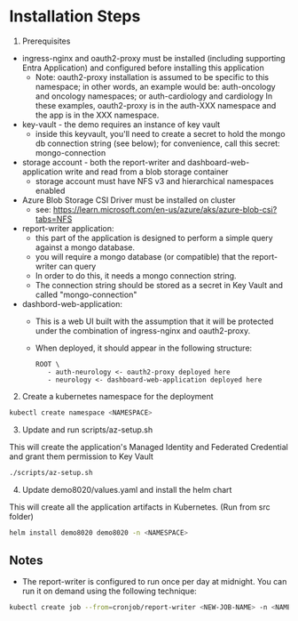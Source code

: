 # Installation Steps 

1. Prerequisites

- ingress-nginx and oauth2-proxy must be installed (including supporting Entra Application) and configured before installing this application
   - Note: oauth2-proxy installation is assumed to be specific to this namespace; in other words, an example would be: auth-oncology and oncology namespaces; or auth-cardiology and cardiology  In these examples, oauth2-proxy is in the auth-XXX namespace and the app is in the XXX namespace.
- key-vault - the demo requires an instance of key vault
   - inside this keyvault, you'll need to create a secret to hold the mongo db connection string (see below); for convenience, call this secret: mongo-connection
- storage account - both the report-writer and dashboard-web-application write and read from a blob storage container
   - storage account must have NFS v3 and hierarchical namespaces enabled
- Azure Blob Storage CSI Driver must be installed on cluster 
   - see: https://learn.microsoft.com/en-us/azure/aks/azure-blob-csi?tabs=NFS
- report-writer application:
   - this part of the application is designed to perform a simple query against a mongo database.  
   - you will require a mongo database (or compatible) that the report-writer can query
   - In order to do this, it needs a mongo connection string.  
   - The connection string should be stored as a secret in Key Vault and called "mongo-connection"
- dashbord-web-application:
   - This is a web UI built with the assumption that it will be protected under the combination of ingress-nginx and oauth2-proxy.
   - When deployed, it should appear in the following structure:

      ```
      ROOT \
         - auth-neurology <- oauth2-proxy deployed here
         - neurology <- dashboard-web-application deployed here
      ```

2. Create a kubernetes namespace for the deployment

```bash
kubectl create namespace <NAMESPACE>
```

3. Update and run scripts/az-setup.sh

This will create the application's Managed Identity and Federated Credential and grant them permission to Key Vault

```bash
./scripts/az-setup.sh
```

4. Update demo8020/values.yaml and install the helm chart

This will create all the application artifacts in Kubernetes.  (Run from src folder)

```bash
helm install demo8020 demo8020 -n <NAMESPACE>
```

## Notes

- The report-writer is configured to run once per day at midnight.  You can run it on demand using the following technique:

```bash
kubectl create job --from=cronjob/report-writer <NEW-JOB-NAME> -n <NAMESPACE>
```
